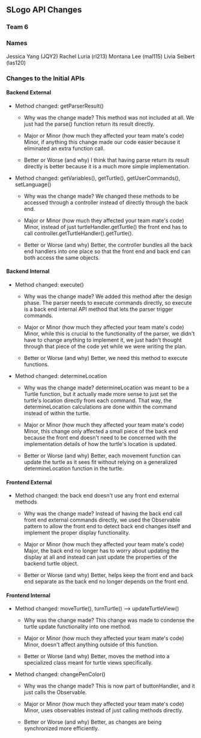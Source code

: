 ## SLogo API Changes
### Team 6
### Names
Jessica Yang (JQY2)
Rachel Luria (rl213)
Montana Lee (mal115)
Livia Seibert (las120)

### Changes to the Initial APIs

#### Backend External

* Method changed: getParserResult()

    * Why was the change made? This method was not included at all. We just had the parse()
    function return its result directly.

    * Major or Minor (how much they affected your team mate's code) Minor, if anything this
    change made our code easier because it eliminated an extra function call.

    * Better or Worse (and why) I think that having parse return its result directly is better
    because it is a much more simple implementation.


* Method changed: getVariables(), getTurtle(), getUserCommands(), setLanguage()

    * Why was the change made? We changed these methods to be accessed through a controller
    instead of directly through the back end.

    * Major or Minor (how much they affected your team mate's code) Minor, instead of just
    turtleHandler.getTurtle() the front end has to call controller.getTurtleHandler().getTurtle().

    * Better or Worse (and why) Better, the controller bundles all the back end handlers
    into one place so that the front end and back end can both access the same objects.


#### Backend Internal

* Method changed: execute()

    * Why was the change made? We added this method after the design phase. The parser needs to
    execute commands directly, so execute is a back end internal API method that lets the parser
      trigger commands.

    * Major or Minor (how much they affected your team mate's code) Minor, while this is crucial to
    the functionality of the parser, we didn't have to change anything to implement it, we just hadn't
      thought through that piece of the code yet while we were writing the plan.

    * Better or Worse (and why) Better, we need this method to execute functions.


* Method changed: determineLocation

    * Why was the change made? determineLocation was meant to be a Turtle function, but it actually
    made more sense to just set the turtle's location directly from each command. That way, the determineLocation
      calculations are done within the command instead of within the turtle.

    * Major or Minor (how much they affected your team mate's code) Minor, this change only affected
    a small piece of the back end because the front end doesn't need to be concerned with the implementation
      details of how the turtle's location is updated.

    * Better or Worse (and why) Better, each movement function can update the turtle as it sees fit
    without relying on a generalized determineLocation function in the turtle.


#### Frontend External

* Method changed:  the back end doesn't use any front end external methods

    * Why was the change made? Instead of having the back end call front end external commands
    directly, we used the Observable pattern to allow the front end to detect back end changes
      itself and implement the proper display functionality.

    * Major or Minor (how much they affected your team mate's code) Major, the back end no longer
    has to worry about updating the display at all and instead can just update the properties of
      the backend turtle object.

    * Better or Worse (and why) Better, helps keep the front end and back end separate as the back
    end no longer depends on the front end.


#### Frontend Internal

* Method changed: moveTurtle(), turnTurtle() --> updateTurtleView()

    * Why was the change made? This change was made to condense the turtle update functionality
    into one method.

    * Major or Minor (how much they affected your team mate's code) Minor, doesn't affect anything
    outside of this function.

    * Better or Worse (and why) Better, moves the method into a specialized class meant for turtle
    views specifically.


* Method changed: changePenColor()

    * Why was the change made? This is now part of buttonHandler, and it just calls the Observable.

    * Major or Minor (how much they affected your team mate's code) Minor, uses observables instead
    of just calling methods directly.

    * Better or Worse (and why) Better, as changes are being synchronized more efficiently.